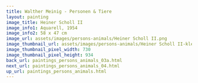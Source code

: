 ```yaml
---
title: Walther Meinig - Personen & Tiere
layout: painting
image_title: Heiner Scholl II
image_info1: Aquarell, 1954
image_info2: 58 x 47 cm
image_url: assets/images/persons-animals/Heiner Scholl II.png
image_thumbnail_url: assets/images/persons-animals/Heiner Scholl II-klein.png
image_thumbnail_pixel_width: 730
image_thumbnail_pixel_height: 934
back_url: paintings_persons_animals_03a.html
next_url: paintings_persons_animals_04.html
up_url: paintings_persons_animals.html
---
```

